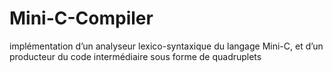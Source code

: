# Mini-C-Compiler
 implémentation d’un analyseur lexico-syntaxique du langage Mini-C, et d’un producteur du code intermédiaire sous forme de quadruplets
